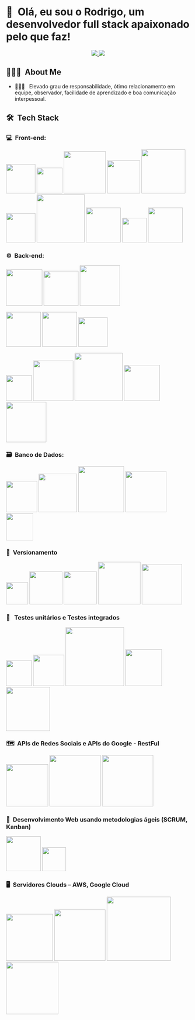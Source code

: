<h1>👋 &nbsp;Olá, eu sou o Rodrigo, um desenvolvedor full stack apaixonado pelo que faz!</h1>
<p align="center">
  <a href="mailto:rodrigopluz@gmail.com">
    <img src="https://img.shields.io/badge/-rodrigopluz@gmail.com-D14836?style=flat-square&logo=Gmail&logoColor=white"/>
  </a>
  <a href="https://www.linkedin.com/in/rodrigopluz">
    <img src="https://img.shields.io/badge/-Rodrigo%20Pereira-0077B5?style=flat-square&logo=Linkedin&logoColor=white"/>
  </a>  
</p>

<h2> 👨🏻‍💻 &nbsp;About Me </h2>

- 👨🏻‍💻 &nbsp; Elevado grau de responsabilidade, ótimo relacionamento em equipe, observador, facilidade de aprendizado e boa comunicação interpessoal.

<h2> 🛠 &nbsp;Tech Stack</h2>

<h3>💻 &nbsp;Front-end:</h3>
<p>
  <img src="https://img.shields.io/badge/-HTML-333?style=flat&logo=HTML5" width="80" />
  <img src="https://img.shields.io/badge/-CSS-333?style=flat&logo=CSS3&logoColor=1572B6" width="70" />
  <img src="https://img.shields.io/badge/-JavaScript-333?style=flat&logo=javascript" width="115" />
  <img src="https://img.shields.io/badge/-JQuery-333?style=flat&logo=jquery" width="90" />
  <img src="https://img.shields.io/badge/-TypeScript-333?style=flat&logo=typescript&logoColor=2D79C7" width="120" />
  <img src="https://img.shields.io/badge/-React-333?style=flat&logo=react" width="80" />
  <img src="https://img.shields.io/badge/-React%20Native-333?style=flat&logo=react" width="131" />
  <img src="https://img.shields.io/badge/-Next.js-333?style=flat&logo=next.js" width="95" />
  <img src="https://img.shields.io/badge/-Vue-333?style=flat&logo=vue.js" width="67" />
  <img src="https://img.shields.io/badge/-Nuxt.js-333?style=flat&logo=nuxt.js" width="95" />
</p>

<h3>⚙️ &nbsp;Back-end:</h3>
<p>
  <img src="https://img.shields.io/badge/-Node.js-333?style=flat&logo=node.js" width="99" />
  <img src="https://img.shields.io/badge/-Nest.js-333?style=flat&logo=nestjs&logoColor=E0234E" width="95" />
  <img src="https://img.shields.io/badge/-AdonisJS-333?style=flat&logo=adonisjs" width="110" />
</p>
<p>
  <img src="https://img.shields.io/badge/-Python-333?style=flat&logo=python" width="95" />
  <img src="https://img.shields.io/badge/-Django-333?style=flat&logo=django" width="95" />
  <img src="https://img.shields.io/badge/-Flask-333?style=flat&logo=flask" width="80" />
</p>
<p>
  <img src="https://img.shields.io/badge/-PHP-333?style=flat&logo=php" width="70" />
  <img src="https://img.shields.io/badge/-Symfony-333?style=flat&logo=symfony" width="110" />
  <img src="https://img.shields.io/badge/-CodeIgniter-333?style=flat&logo=codeigniter" width="131" />
  <img src="https://img.shields.io/badge/-Laravel-333?style=flat&logo=laravel" width="98" />
  <img src="https://img.shields.io/badge/-CakePHP-333?style=flat&logo=cakephp" width="110" />
</p>


<h3>🗃️ &nbsp;Banco de Dados:</h3>
<p>
  <img src="https://img.shields.io/badge/-MySql-333?style=flat&logo=mysql&logoColor=FFE01B" width="85" />
  <img src="https://img.shields.io/badge/-MariaDB-333?style=flat&logo=mariadb" width="105" />
  <img src="https://img.shields.io/badge/-PostgreSQL-333?style=flat&logo=postgresql&logoColor=4169E1" width="125" />
  <img src="https://img.shields.io/badge/-MongoDB-333?style=flat&logo=mongodb" width="112" />
  <img src="https://img.shields.io/badge/-Qgis-333?style=flat&logo=qgis" width="74" />
</p>

<h3>🔁 &nbsp;Versionamento</h3>
<p>
  <img src="https://img.shields.io/badge/-Git-333?style=flat&logo=git" width="60" />
  <img src="https://img.shields.io/badge/-GitHub-333?style=flat&logo=github" width="90" />
  <img src="https://img.shields.io/badge/-GitLab-333?style=flat&logo=gitlab" width="90" />
  <img src="https://img.shields.io/badge/-GitKraken-333?style=flat&logo=gitkraken" width="116" />
  <img src="https://img.shields.io/badge/-Bitbucket-333?style=flat&logo=bitbucket&logoColor=2D79C7" width="110" />
</p>

<h3>🔂 &nbsp; Testes unitários e Testes integrados</h3>
<p>
  <img src="https://img.shields.io/badge/-Jest-333?style=flat&logo=jest&logoColor=E535AB" width="70" />
  <img src="https://img.shields.io/badge/-Vitest-333?style=flat&logo=vitest" width="85" />
  <img src="https://img.shields.io/badge/-Testing%20Library-333?style=flat&logo=testinglibrary" width="160" />
  <img src="https://img.shields.io/badge/-Cypress-333?style=flat&logo=cypress" width="100" />
  <img src="https://img.shields.io/badge/-Cucumber-333?style=flat&logo=cucumber" width="120" />
</p>

<h3>🗺 &nbsp;APIs de Redes Sociais e APIs do Google - RestFul</h3>
<p>
  <img src="https://img.shields.io/badge/-Facebook-333?style=flat&logo=facebook" width="115" />
  <img src="https://img.shields.io/badge/-Google%20Maps-333?style=flat&logo=googlemaps" width="140" />
  <img src="https://img.shields.io/badge/-Google%20Drive-333?style=flat&logo=googledrive" width="140" />
</p>


<h3>🧮 &nbsp;Desenvolvimento Web usando metodologias ágeis (SCRUM, Kanban)</h3>
<p>
  <img src="https://img.shields.io/badge/-ClickUp-333?style=flat&logo=clickup" width="95" />
  <img src="https://img.shields.io/badge/-Jira-333?style=flat&logo=jira&logoColor=2D79C7" width="65" />
</p>

<h3>🖥 &nbsp;Servidores Clouds – AWS, Google Cloud</h3>
<p>
  <img src="https://img.shields.io/badge/-Amazon%20S3-333?style=flat&logo=amazons3" width="128" />
  <img src="https://img.shields.io/badge/-Amazon%20RDS-333?style=flat&logo=amazonrds" width="140" />
  <img src="https://img.shields.io/badge/-Amazon%20Route%2053-333?style=flat&logo=amazonroute53" width="175" />
  <img src="https://img.shields.io/badge/-Google%20Cloud-333?style=flat&logo=googlecloud" width="143" />
</p>

<!--
**rodrigopluz/rodrigopluz** is a ✨ _special_ ✨ repository because its `README.md` (this file) appears on your GitHub profile.

Here are some ideas to get you started:

- 🔭 I’m currently working on ...
- 🌱 I’m currently learning ...
- 👯 I’m looking to collaborate on ...
- 🤔 I’m looking for help with ...
- 💬 Ask me about ...
- 📫 How to reach me: ...
- 😄 Pronouns: ...
- ⚡ Fun fact: ...
-->
